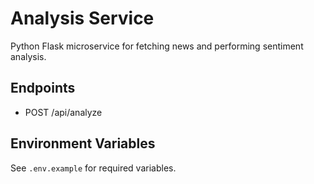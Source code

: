 # Analysis Service

Python Flask microservice for fetching news and performing sentiment analysis.

## Endpoints
- POST /api/analyze

## Environment Variables
See `.env.example` for required variables.
